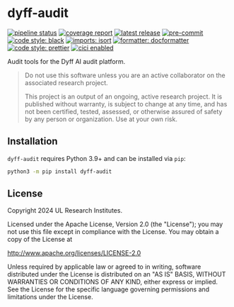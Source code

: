 # dyff-audit

<!-- BADGIE TIME -->

[![pipeline status](https://img.shields.io/gitlab/pipeline-status/dyff/packages/dyff-audit?branch=main)](https://gitlab.com/dyff/packages/dyff-audit/-/commits/main)
[![coverage report](https://img.shields.io/gitlab/pipeline-coverage/dyff/packages/dyff-audit?branch=main)](https://gitlab.com/dyff/packages/dyff-audit/-/commits/main)
[![latest release](https://img.shields.io/gitlab/v/release/dyff/packages/dyff-audit)](https://gitlab.com/dyff/packages/dyff-audit/-/releases)
[![pre-commit](https://img.shields.io/badge/pre--commit-enabled-brightgreen?logo=pre-commit)](https://github.com/pre-commit/pre-commit)
[![code style: black](https://img.shields.io/badge/code_style-black-000000.svg)](https://github.com/psf/black)
[![imports: isort](https://img.shields.io/badge/imports-isort-1674b1?style=flat&labelColor=ef8336)](https://pycqa.github.io/isort/)
[![formatter: docformatter](https://img.shields.io/badge/formatter-docformatter-fedcba.svg)](https://github.com/PyCQA/docformatter)
[![code style: prettier](https://img.shields.io/badge/code_style-prettier-ff69b4.svg)](https://github.com/prettier/prettier)
[![cici enabled](https://img.shields.io/badge/%E2%9A%A1_cici-enabled-c0ff33)](https://gitlab.com/saferatday0/cici)

<!-- END BADGIE TIME -->

Audit tools for the Dyff AI audit platform.

> Do not use this software unless you are an active collaborator on the
> associated research project.
>
> This project is an output of an ongoing, active research project. It is
> published without warranty, is subject to change at any time, and has not been
> certified, tested, assessed, or otherwise assured of safety by any person or
> organization. Use at your own risk.

## Installation

`dyff-audit` requires Python 3.9+ and can be installed via `pip`:

```bash
python3 -m pip install dyff-audit
```

## License

Copyright 2024 UL Research Institutes.

Licensed under the Apache License, Version 2.0 (the "License"); you may not use
this file except in compliance with the License. You may obtain a copy of the
License at

<http://www.apache.org/licenses/LICENSE-2.0>

Unless required by applicable law or agreed to in writing, software distributed
under the License is distributed on an "AS IS" BASIS, WITHOUT WARRANTIES OR
CONDITIONS OF ANY KIND, either express or implied. See the License for the
specific language governing permissions and limitations under the License.
